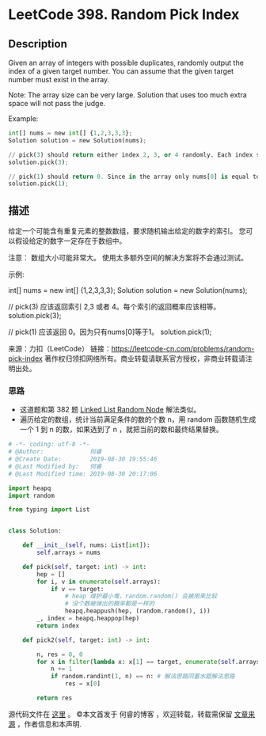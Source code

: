 # LeetCode 398. Random Pick Index

## Description

Given an array of integers with possible duplicates, randomly output the index of a given target number. You can assume that the given target number must exist in the array.

Note:
The array size can be very large. Solution that uses too much extra space will not pass the judge.

Example:

```py
int[] nums = new int[] {1,2,3,3,3};
Solution solution = new Solution(nums);

// pick(3) should return either index 2, 3, or 4 randomly. Each index should have equal probability of returning.
solution.pick(3);

// pick(1) should return 0. Since in the array only nums[0] is equal to 1.
solution.pick(1);
```

## 描述

给定一个可能含有重复元素的整数数组，要求随机输出给定的数字的索引。 您可以假设给定的数字一定存在于数组中。

注意：
数组大小可能非常大。 使用太多额外空间的解决方案将不会通过测试。

示例:

int[] nums = new int[] {1,2,3,3,3};
Solution solution = new Solution(nums);

// pick(3) 应该返回索引 2,3 或者 4。每个索引的返回概率应该相等。
solution.pick(3);

// pick(1) 应该返回 0。因为只有nums[0]等于1。
solution.pick(1);

来源：力扣（LeetCode）
链接：https://leetcode-cn.com/problems/random-pick-index
著作权归领扣网络所有。商业转载请联系官方授权，非商业转载请注明出处。

### 思路

* 这道题和第 382 题 [Linked List Random Node](https://leetcode.com/problems/linked-list-random-node) 解法类似。
* 遍历给定的数组，统计当前满足条件的数的个数 n，用 random 函数随机生成一个 1 到 n 的数，如果选到了 n ，就把当前的数和最终结果替换。

```py
# -*- coding: utf-8 -*-
# @Author:             何睿
# @Create Date:        2019-08-30 19:55:46
# @Last Modified by:   何睿
# @Last Modified time: 2019-08-30 20:17:06

import heapq
import random

from typing import List


class Solution:

    def __init__(self, nums: List[int]):
        self.arrays = nums

    def pick(self, target: int) -> int:
        hep = []
        for i, v in enumerate(self.arrays):
            if v == target:
                # heap 维护最小堆，random.random() 会被用来比较
                # 没个数被弹出的概率都是一样的
                heapq.heappush(hep, (random.random(), i))
        _, index = heapq.heappop(hep)
        return index

    def pick2(self, target: int) -> int:

        n, res = 0, 0
        for x in filter(lambda x: x[1] == target, enumerate(self.arrays)):
            n += 1
            if random.randint(1, n) == n: # 解法思路同蓄水题解法思路
                res = x[0]

        return res
```
源代码文件在 [这里](https://github.com/ruicore/Algorithm/blob/master/LeetCode/2019-08-30-398-Random-Pick-Index.py) 。
©本文首发于 何睿的博客 ，欢迎转载，转载需保留 [文章来源](https://ruicore.cn/leetcode-398-random-pick-index/) ，作者信息和本声明.
